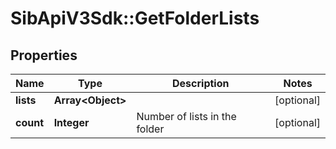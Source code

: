 # SibApiV3Sdk::GetFolderLists

## Properties
Name | Type | Description | Notes
------------ | ------------- | ------------- | -------------
**lists** | **Array&lt;Object&gt;** |  | [optional] 
**count** | **Integer** | Number of lists in the folder | [optional] 


